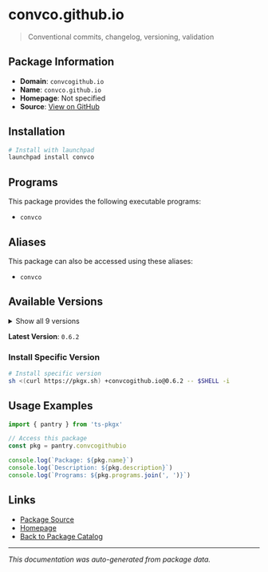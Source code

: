 # convco.github.io

> Conventional commits, changelog, versioning, validation

## Package Information

- **Domain**: `convcogithub.io`
- **Name**: `convco.github.io`
- **Homepage**: Not specified
- **Source**: [View on GitHub](https://github.com/pkgxdev/pantry/tree/main/projects/convco.github.io/package.yml)

## Installation

```bash
# Install with launchpad
launchpad install convco
```

## Programs

This package provides the following executable programs:

- `convco`

## Aliases

This package can also be accessed using these aliases:

- `convco`

## Available Versions

<details>
<summary>Show all 9 versions</summary>

- `0.6.2`, `0.6.1`, `0.6.0`, `0.5.2`, `0.5.1`
- `0.5.0`, `0.4.3`, `0.4.2`, `0.4.1`

</details>

**Latest Version**: `0.6.2`

### Install Specific Version

```bash
# Install specific version
sh <(curl https://pkgx.sh) +convcogithub.io@0.6.2 -- $SHELL -i
```

## Usage Examples

```typescript
import { pantry } from 'ts-pkgx'

// Access this package
const pkg = pantry.convcogithubio

console.log(`Package: ${pkg.name}`)
console.log(`Description: ${pkg.description}`)
console.log(`Programs: ${pkg.programs.join(', ')}`)
```

## Links

- [Package Source](https://github.com/pkgxdev/pantry/tree/main/projects/convco.github.io/package.yml)
- [Homepage](#)
- [Back to Package Catalog](../package-catalog.md)

---

*This documentation was auto-generated from package data.*
